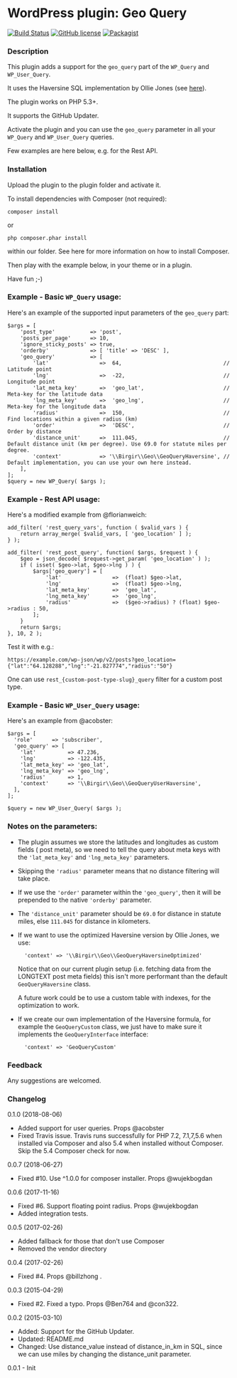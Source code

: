 WordPress plugin: Geo Query
=================

[![Build Status](https://travis-ci.org/birgire/geo-query.svg?branch=master)](https://travis-ci.org/birgire/geo-query)
[![GitHub license](https://img.shields.io/github/license/birgire/geo-query.svg)](https://github.com/birgire/geo-query/blob/master/LICENCE)
[![Packagist](https://img.shields.io/packagist/v/birgir/geo-query.svg)](https://packagist.org/packages/birgir/geo-query)


### Description

This plugin adds a support for the `geo_query` part of the `WP_Query` and `WP_User_Query`.

It uses the Haversine SQL implementation by Ollie Jones (see [here](http://www.plumislandmedia.net/mysql/haversine-mysql-nearest-loc/)).

The plugin works on PHP 5.3+.

It supports the GitHub Updater.

Activate the plugin and you can use the `geo_query` parameter in all your `WP_Query` and `WP_User_Query` queries.

Few examples are here below, e.g. for the Rest API.

### Installation

Upload the plugin to the plugin folder and activate it.

To install dependencies with Composer (not required):

    composer install

or

    php composer.phar install
	
within our folder. See here for more information on how to install Composer.

Then play with the example below, in your theme or in a plugin.

Have fun ;-)

### Example - Basic `WP_Query` usage:

Here's an example of the supported input parameters of the `geo_query` part:

    $args = [
        'post_type'           => 'post',    
        'posts_per_page'      => 10,
        'ignore_sticky_posts' => true,
        'orderby'             => [ 'title' => 'DESC' ],
        'geo_query'           => [
            'lat'                =>  64,                                // Latitude point
            'lng'                =>  -22,                               // Longitude point
            'lat_meta_key'       =>  'geo_lat',                         // Meta-key for the latitude data
            'lng_meta_key'       =>  'geo_lng',                         // Meta-key for the longitude data 
            'radius'             =>  150,                               // Find locations within a given radius (km)
            'order'              =>  'DESC',                            // Order by distance
            'distance_unit'      =>  111.045,                           // Default distance unit (km per degree). Use 69.0 for statute miles per degree.
            'context'            => '\\Birgir\\Geo\\GeoQueryHaversine', // Default implementation, you can use your own here instead.
        ],
    ];
    $query = new WP_Query( $args );

### Example - Rest API usage:

Here's a modified example from @florianweich:

	add_filter( 'rest_query_vars', function ( $valid_vars ) {
		return array_merge( $valid_vars, [ 'geo_location' ] );
	} );

	add_filter( 'rest_post_query', function( $args, $request ) {
		$geo = json_decode( $request->get_param( 'geo_location' ) );
		if ( isset( $geo->lat, $geo->lng ) ) {
			$args['geo_query'] = [
				'lat'                =>  (float) $geo->lat,
				'lng'                =>  (float) $geo->lng,
				'lat_meta_key'       =>  'geo_lat',
				'lng_meta_key'       =>  'geo_lng',
				'radius'             =>  ($geo->radius) ? (float) $geo->radius : 50,
			];
		}
		return $args;
	}, 10, 2 );

Test it with e.g.:

	https://example.com/wp-json/wp/v2/posts?geo_location={"lat":"64.128288","lng":"-21.827774","radius":"50"}

One can use `rest_{custom-post-type-slug}_query` filter for a custom post type.

### Example - Basic `WP_User_Query` usage:

Here's an example from @acobster:

    $args = [
      'role'      => 'subscriber',
      'geo_query' => [
        'lat'          => 47.236,
        'lng'          => -122.435,
        'lat_meta_key' => 'geo_lat',
        'lng_meta_key' => 'geo_lng',
        'radius'       => 1,
        'context'      => '\\Birgir\\Geo\\GeoQueryUserHaversine',
      ],
    ];

    $query = new WP_User_Query( $args );


### Notes on the parameters:

 - The plugin assumes we store the latitudes and longitudes as custom fields ( post meta), so we need to tell the query about meta keys with the `'lat_meta_key'` and `'lng_meta_key'` parameters.

 - Skipping the `'radius'` parameter means that no distance filtering will take place.

 - If we use the `'order'` parameter within the `'geo_query'`, then it will be prepended to the native `'orderby'` parameter.

 - The `'distance_unit'` parameter should be `69.0` for distance in statute miles, else `111.045` for distance in kilometers.

 - If we want to use the optimized Haversine version by Ollie Jones, we use:
        
         'context' => '\\Birgir\\Geo\\GeoQueryHaversineOptimized'

   Notice that on our current plugin setup (i.e. fetching data from the LONGTEXT post meta fields) this isn't more performant than the default `GeoQueryHaversine` class.
   
   A future work could be to use a custom table with indexes, for the optimization to work.


 - If we create our own implementation of the Haversine formula, for example the `GeoQueryCustom` class, we just have to make sure it implements the `GeoQueryInterface` interface:

         'context' => 'GeoQueryCustom'

### Feedback

Any suggestions are welcomed.

### Changelog

0.1.0 (2018-08-06)
- Added support for user queries. Props @acobster
- Fixed Travis issue. Travis runs successfully for PHP 7.2, 7.1,7,5.6 when installed via Composer and also 5.4 when installed without Composer. Skip the 5.4 Composer check for now.

0.0.7 (2018-06-27)
- Fixed #10. Use ^1.0.0 for composer installer. Props @wujekbogdan

0.0.6 (2017-11-16)
- Fixed #6. Support floating point radius. Props @wujekbogdan
- Added integration tests.

0.0.5 (2017-02-26)

- Added fallback for those that don't use Composer
- Removed the vendor directory

0.0.4 (2017-02-26)

- Fixed #4. Props @billzhong .

0.0.3 (2015-04-29)

- Fixed #2. Fixed a typo. Props @Ben764 and @con322.

0.0.2 (2015-03-10)

- Added: Support for the GitHub Updater.
- Updated: README.md
- Changed: Use distance_value instead of distance_in_km in SQL, since we can use miles by changing the distance_unit parameter.

0.0.1 - Init
